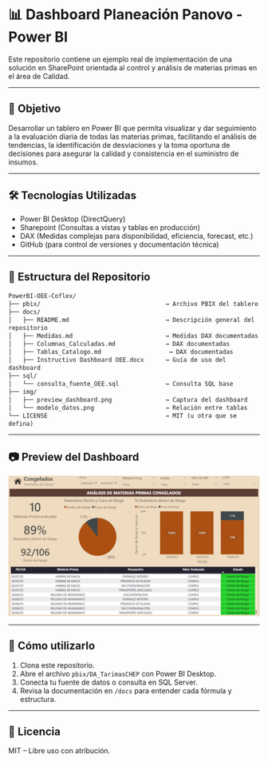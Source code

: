 # 📊 Dashboard Planeación Panovo - Power BI

Este repositorio contiene un ejemplo real de implementación de una solución en SharePoint orientada al control y análisis de materias primas en el área de Calidad. 

---

## 📌 Objetivo

Desarrollar un tablero en Power BI que permita visualizar y dar seguimiento a la evaluación diaria de todas las materias primas, facilitando el análisis de tendencias, la identificación de desviaciones y la toma oportuna de decisiones para asegurar la calidad y consistencia en el suministro de insumos.

---

## 🛠️ Tecnologías Utilizadas

- Power BI Desktop (DirectQuery)
- Sharepoint (Consultas a vistas y tablas en producción)
- DAX (Medidas complejas para disponibilidad, eficiencia, forecast, etc.)
- GitHub (para control de versiones y documentación técnica)

---

## 📁 Estructura del Repositorio

```plaintext
PowerBI-OEE-Coflex/
├── pbix/                                   → Archivo PBIX del tablero
├── docs/
│   ├── README.md                           → Descripción general del repositorio
│   ├── Medidas.md                          → Medidas DAX documentadas
│   ├── Columnas_Calculadas.md              → DAX documentadas
│   ├── Tablas_Catalogo.md                   → DAX documentadas
│   ├── Instructivo Dashboard OEE.docx      → Guía de uso del dashboard
├── sql/ 
│   └── consulta_fuente_OEE.sql             → Consulta SQL base
├── img/
│   ├── preview_dashboard.png               → Captura del dashboard
│   └── modelo_datos.png                    → Relación entre tablas
└── LICENSE                                 → MIT (u otra que se defina)
```

---

## 📷 Preview del Dashboard

![Preview](img/preview_dashboard.png)

---

## 📎 Cómo utilizarlo

1. Clona este repositorio.
2. Abre el archivo `pbix/DA_TarimasCHEP` con Power BI Desktop.
3. Conecta tu fuente de datos o consulta en SQL Server.
4. Revisa la documentación en `/docs` para entender cada fórmula y estructura.

---

## 📄 Licencia

MIT – Libre uso con atribución.
